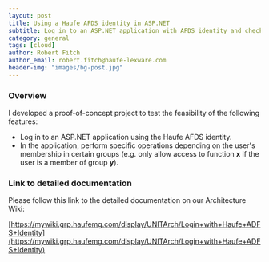 ```yaml
---
layout: post
title: Using a Haufe AFDS identity in ASP.NET
subtitle: Log in to an ASP.NET application with AFDS identity and check membership in specific groups
category: general
tags: [cloud]
author: Robert Fitch
author_email: robert.fitch@haufe-lexware.com
header-img: "images/bg-post.jpg"
---
```


### Overview

I developed a proof-of-concept project to test the feasibility of the following features:

- Log in to an ASP.NET application using the Haufe AFDS identity.
- In the application, perform specific operations depending on the user's membership in certain groups (e.g. only allow access to function **x** if the user is a member of group **y**).

### Link to detailed documentation

Please follow this link to the detailed documentation on our Architecture Wiki:

[https://mywiki.grp.haufemg.com/display/UNITArch/Login+with+Haufe+ADFS+Identity](https://mywiki.grp.haufemg.com/display/UNITArch/Login+with+Haufe+ADFS+Identity)

